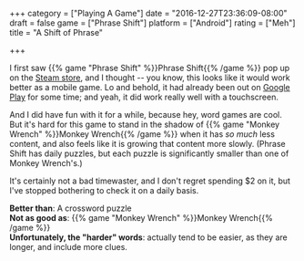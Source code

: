+++
category = ["Playing A Game"]
date = "2016-12-27T23:36:09-08:00"
draft = false
game = ["Phrase Shift"]
platform = ["Android"]
rating = ["Meh"]
title = "A Shift of Phrase"

+++

I first saw {{% game "Phrase Shift" %}}Phrase Shift{{% /game %}} pop up on the <a href="http://store.steampowered.com/app/535980/">Steam store</a>, and I thought -- you know, this looks like it would work better as a mobile game.  Lo and behold, it had already been out on <a href="https://play.google.com/store/apps/details?id=ca.hyperhippo.phraseshift">Google Play</a> for some time; and yeah, it did work really well with a touchscreen.

And I did have fun with it for a while, because hey, word games are cool.  But it's hard for this game to stand in the shadow of {{% game "Monkey Wrench" %}}Monkey Wrench{{% /game %}} when it has <i>so much</i> less content, and also feels like it is growing that content more slowly.  (Phrase Shift has daily puzzles, but each puzzle is significantly smaller than one of Monkey Wrench's.)

It's certainly not a bad timewaster, and I don't regret spending $2 on it, but I've stopped bothering to check it on a daily basis.

<b>Better than</b>: A crossword puzzle  
<b>Not as good as</b>: {{% game "Monkey Wrench" %}}Monkey Wrench{{% /game %}}  
<b>Unfortunately, the "harder" words</b>: actually tend to be easier, as they are longer, and include more clues.
